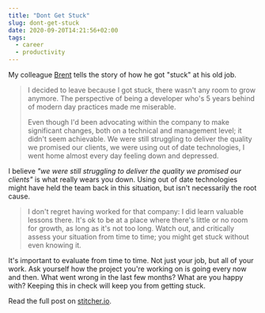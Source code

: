 ```yaml
---
title: "Dont Get Stuck"
slug: dont-get-stuck
date: 2020-09-20T14:21:56+02:00
tags:
  - career
  - productivity
---
```


My colleague [Brent](https://twitter.com/brendt_gd) tells the story of how he got "stuck" at his old job.

> I decided to leave because I got stuck, there wasn't any room to grow anymore. The perspective of being a developer who's 5 years behind of modern day practices made me miserable.
>
> Even though I'd been advocating within the company to make significant changes, both on a technical and management level; it didn't seem achievable. We were still struggling to deliver the quality we promised our clients, we were using out of date technologies, I went home almost every day feeling down and depressed.

I believe _"we were still struggling to deliver the quality we promised our clients"_ is what really wears you down. Using out of date technologies might have held the team back in this situation, but isn't necessarily the root cause.

> I don't regret having worked for that company: I did learn valuable lessons there. It's ok to be at a place where there's little or no room for growth, as long as it's not too long. Watch out, and critically assess your situation from time to time; you might get stuck without even knowing it.

It's important to evaluate from time to time. Not just your job, but all of your work. Ask yourself how the project you're working on is going every now and then. What went wrong in the last few months? What are you happy with? Keeping this in check will keep you from getting stuck.

Read the full post on [stitcher.io](https://stitcher.io/blog/dont-get-stuck).
